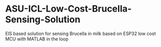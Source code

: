 # ASU-ICL-Low-Cost-Brucella-Sensing-Solution
EIS based solution for sensing Brucella in milk based on ESP32  low cost MCU with MATLAB in the loop
